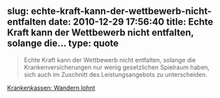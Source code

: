 slug: echte-kraft-kann-der-wettbewerb-nicht-entfalten
date: 2010-12-29 17:56:40
title: Echte Kraft kann der Wettbewerb nicht entfalten, solange die...
type: quote
---

> Echte Kraft kann der Wettbewerb nicht entfalten, solange die Krankenversicherungen nur wenig gesetzlichen Spielraum haben, sich auch im Zuschnitt des Leistungsangebots zu unterscheiden.

[Krankenkassen: Wandern lohnt](http://www.faz.net/s/Rub4D8A76D29ABA43699D9E59C0413A582C/Doc~E5A2F7384B2EA4B80A5882C3C887F778E~ATpl~Ecommon~Scontent.html)
